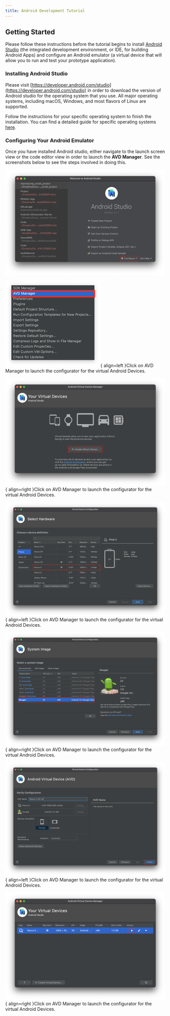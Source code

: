 ```yaml
---
title: Android Development Tutorial
---
```


## Getting Started

Please follow these instructions before the tutorial begins to install [Android Studio](https://developer.android.com/studio) (the integrated development environment, or IDE, for building Android Apps) and configure an Android emulator (a virtual device that will allow you to run and test your prototype application).

### Installing Android Studio

Please visit [https://developer.android.com/studio](https://developer.android.com/studio) in order to download the version of Android studio for the operating system that you use. All major operating systems, including macOS, Windows, and most flavors of Linux are supported.

Follow the instructions for your specific operating system to finish the installation. You can find a detailed guide for specific operating systems [here](https://developer.android.com/studio/install).

### Configuring Your Android Emulator

Once you have installed Android studio, either navigate to the launch screen view or the code editor view in order to launch the **AVD Manager**. See the screenshots below to see the steps involved in doing this.

![Splash screen navigating to AVD Manager](../images/android-tutorial/splash.png)

![Splash screen navigating to AVD Manager](../images/android-tutorial/select.png){ align=left }Click on AVD Manager to launch the configurator for the virtual Android Devices.

![Splash screen navigating to AVD Manager](../images/android-tutorial/start.png){ align=right }Click on AVD Manager to launch the configurator for the virtual Android Devices.

![Splash screen navigating to AVD Manager](../images/android-tutorial/device.png){ align=left }Click on AVD Manager to launch the configurator for the virtual Android Devices.

![Splash screen navigating to AVD Manager](../images/android-tutorial/system.png){ align=right }Click on AVD Manager to launch the configurator for the virtual Android Devices.

![Splash screen navigating to AVD Manager](../images/android-tutorial/config.png){ align=left }Click on AVD Manager to launch the configurator for the virtual Android Devices.

![Splash screen navigating to AVD Manager](../images/android-tutorial/launch.png){ align=right }Click on AVD Manager to launch the configurator for the virtual Android Devices.


